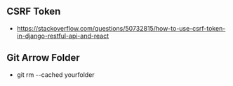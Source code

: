 ## CSRF Token
- https://stackoverflow.com/questions/50732815/how-to-use-csrf-token-in-django-restful-api-and-react

## Git Arrow Folder 
- git rm --cached yourfolder